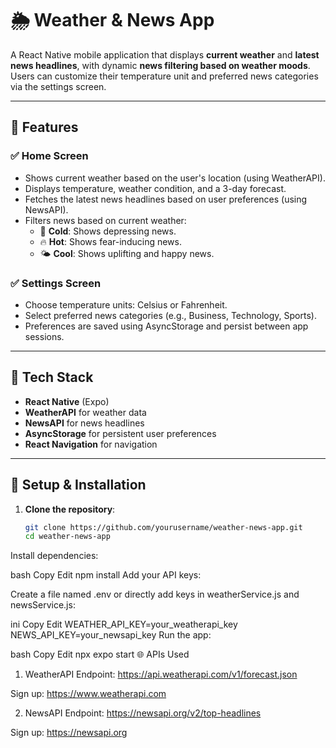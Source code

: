 # 🌦️ Weather & News App

A React Native mobile application that displays **current weather** and **latest news headlines**, with dynamic **news filtering based on weather moods**. Users can customize their temperature unit and preferred news categories via the settings screen.

---

## 📱 Features

### ✅ Home Screen
- Shows current weather based on the user's location (using WeatherAPI).
- Displays temperature, weather condition, and a 3-day forecast.
- Fetches the latest news headlines based on user preferences (using NewsAPI).
- Filters news based on current weather:
  - 🧊 **Cold**: Shows depressing news.
  - 🔥 **Hot**: Shows fear-inducing news.
  - 🌤️ **Cool**: Shows uplifting and happy news.

### ✅ Settings Screen
- Choose temperature units: Celsius or Fahrenheit.
- Select preferred news categories (e.g., Business, Technology, Sports).
- Preferences are saved using AsyncStorage and persist between app sessions.

---

## 🔧 Tech Stack

- **React Native** (Expo)
- **WeatherAPI** for weather data
- **NewsAPI** for news headlines
- **AsyncStorage** for persistent user preferences
- **React Navigation** for navigation

---

## 🚀 Setup & Installation

1. **Clone the repository**:
   ```bash
   git clone https://github.com/yourusername/weather-news-app.git
   cd weather-news-app
Install dependencies:

bash
Copy
Edit
npm install
Add your API keys:

Create a file named .env or directly add keys in weatherService.js and newsService.js:

ini
Copy
Edit
WEATHER_API_KEY=your_weatherapi_key
NEWS_API_KEY=your_newsapi_key
Run the app:

bash
Copy
Edit
npx expo start
🌐 APIs Used
1. WeatherAPI
Endpoint: https://api.weatherapi.com/v1/forecast.json

Sign up: https://www.weatherapi.com

2. NewsAPI
Endpoint: https://newsapi.org/v2/top-headlines

Sign up: https://newsapi.org
